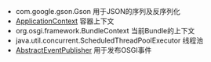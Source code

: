 * com.google.gson.Gson 用于JSON的序列及反序列化
* [ApplicationContext](https://github.com/guyi-maple/ipojo/blob/master/src/main/java/tech/guyi/ipojo/application/ApplicationContext.java) 容器上下文
* org.osgi.framework.BundleContext 当前Bundle的上下文
* java.util.concurrent.ScheduledThreadPoolExecutor 线程池
* [AbstractEventPublisher](https://github.com/guyi-maple/ipojo/blob/master/src/main/java/tech/guyi/ipojo/application/osgi/event/AbstractEventPublisher.java) 用于发布OSGI事件